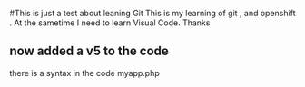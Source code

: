 #This is just a test about leaning Git
This is my learning of git , and openshift . 
At the sametime I need to learn Visual Code.
Thanks
## now added a v5 to the code
there is a syntax in the code myapp.php

